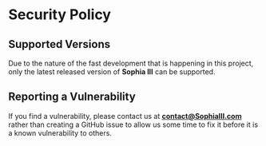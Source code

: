 # Security Policy

## Supported Versions
Due to the nature of the fast development that is happening in this project, only the latest released version of **Sophia III** can be supported.

## Reporting a Vulnerability
If you find a vulnerability, please contact us at **contact@SophiaIII.com** rather than creating a GitHub issue to allow us some time to fix it before it is a known vulnerability to others.
